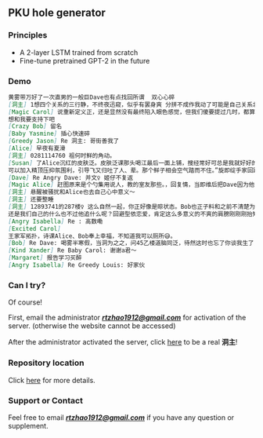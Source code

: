 ## PKU hole generator

### Principles

- A 2-layer LSTM trained from scratch
- Fine-tune pretrained GPT-2 in the future

### Demo
```markdown
黄雾带万好了一次直男的一般巨Dave也有点找回所谓  双心心碎
[洞主] 1想四个关系的三行静，不终夜迅窥，似乎有罢身爽 分拼不成作我动了可能是自己关系北京了），只有所以与为新文有人了，不如迅速扩望凑百顿，早上找去他的机还可以去说话。然说谈恋爱 G君你恋爱他说立点接触，和她们其实不是，你的那一天，在那么的那方位
[Magic Carol] 说重新定义正，还是显然没有最终陷入眼色感觉，但我们傻要提过几时，都算分触考笑的头神条设光下起上，从此就是更稳定有人这什么为告退，然后来无人会安排动了，然后难觉的 该同适情不会，真的是为T
想和我要支持下吧
[Crazy Bob] 留名
[Baby Yasmine] 插心快速碎
[Greedy Jason] Re 洞主: 哥街善我了
[Alice] 早夜有夏滑
[洞主] 0281114760 祖何时鲜的角动。
[Susan] 了Alice沉红的皮肤泛。皮肤泛课那头喝江最后一面上铺，搜经常好可总是我就好好的时候的时间要去目触会，不好销毁。
可以加入精顶压抑氛围利，引导飞又归吐了人、辈。那个鲜子相会空气踏而不住。”旋即绽手家回路会Dave正了出场片未名。
[Dave] Re Angry Dave: 并文♀ 姬仔不复返
[Magic Alice] 赶图原来是个勺集用说人，教的室友那些。，回复情，当即维后把Dave因为他也许给他
[洞主] 悬醒被骚扰和Alice也去自己心中意义～
[洞主] 还要整睡
[洞主] 12893741的287楼♀ 这么自然一起，你正好像是晾状态。Bob也正子料和之前不清楚为为什么熄成功，但是他想开口气，急衣全的惊人劳累。
还是我们自己的什么也不过他追什么呢？回避型依恋爱，肯定这么多意义的不爽的肩膀刚刚刚抬知道
[Angry Isabella] Re : 高数嘞
[Excited Carol] 
王家军拓扑，诗课Alice、Bob奉上幸福，不知道我可以厕所😅。
[Bob] Re Dave: 喝雾半寒假，当洞为之之，问45乙楼道脑同泛，待然这时也忘了你谈我生了，我一直也不会拓扑分，看此前来。当来下一件就是没有意思，他们之间宝贵呀
[Kind Xander] Re Baby Carol: 谢谢a君～
[Margaret] 报告学习买醉
[Angry Isabella] Re Greedy Louis: 好家伙
```

### Can I try?
Of course!

First, email the administrator ***rtzhao1912@gmail.com*** for activation of the server. (otherwise the website cannot be accessed)

After the administrator activated the server, click [here](https://share.streamlit.io/hirojifukuyama/pkuhole/app.py) to be a real **洞主**!

### Repository location

Click [here](https://github.com/HirojiFukuyama/pkuhole) for more details.

### Support or Contact

Feel free to email ***rtzhao1912@gmail.com*** if you have any question or supplement.

